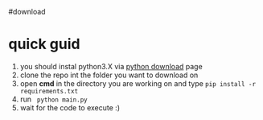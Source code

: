 #download
<h1> quick guid </h1> 
<ol>
  <li>you should instal python3.X via <a href='https://www.python.org/downloads/'>python download</a> page</li>
  <li>clone the repo int the folder you want to download on </li>
  <li>open <strong>cmd</strong> in the directory  you are working on and type <code>pip install -r requirements.txt</code></li>
  <li>run <code> python main.py </code></li>
  <li>wait for the code to execute :)</li>
</ol>
